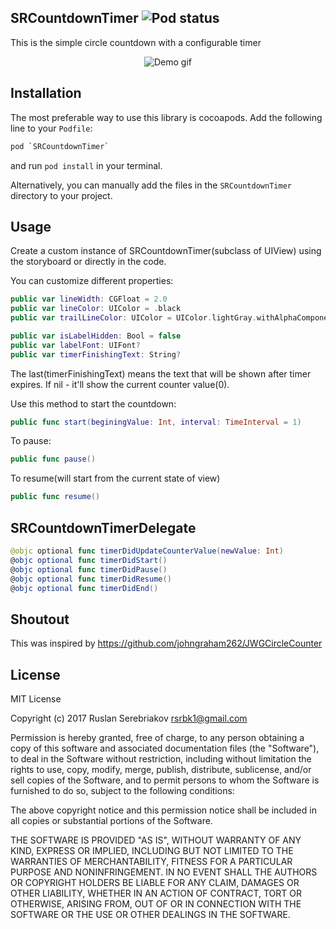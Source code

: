 SRCountdownTimer ![Pod status](https://cocoapod-badges.herokuapp.com/v/SRCountdownTimer/badge.png)
---
This is the simple circle countdown with a configurable timer
<p align="center">
  <img src="https://github.com/rsrbk/SRCountdownTimer/blob/master/demo.gif?raw=true" alt="Demo gif"/>
</p>

Installation
---
The most preferable way to use this library is cocoapods. Add the following line to your `Podfile`:
```sh
pod `SRCountdownTimer`
```
and run `pod install` in your terminal.

Alternatively, you can manually add the files in the `SRCountdownTimer` directory to your project.

Usage
--
Create a custom instance of SRCountdownTimer(subclass of UIView) using the storyboard or directly in the code.

You can customize different properties:
```swift
public var lineWidth: CGFloat = 2.0
public var lineColor: UIColor = .black
public var trailLineColor: UIColor = UIColor.lightGray.withAlphaComponent(0.5)

public var isLabelHidden: Bool = false
public var labelFont: UIFont?
public var timerFinishingText: String?
```
The last(timerFinishingText) means the text that will be shown after timer expires. If nil - it'll show the current counter value(0).

Use this method to start the countdown:
```swift
public func start(beginingValue: Int, interval: TimeInterval = 1)
```

To pause:
```swift
public func pause()
```

To resume(will start from the current state of view)
```swift
public func resume()
```

SRCountdownTimerDelegate
--
```swift
@objc optional func timerDidUpdateCounterValue(newValue: Int)
@objc optional func timerDidStart()
@objc optional func timerDidPause()
@objc optional func timerDidResume()
@objc optional func timerDidEnd()
```

Shoutout
--
This was inspired by https://github.com/johngraham262/JWGCircleCounter

License
--
 MIT License

 Copyright (c) 2017 Ruslan Serebriakov <rsrbk1@gmail.com>

 Permission is hereby granted, free of charge, to any person obtaining a copy
 of this software and associated documentation files (the "Software"), to deal
 in the Software without restriction, including without limitation the rights
 to use, copy, modify, merge, publish, distribute, sublicense, and/or sell
 copies of the Software, and to permit persons to whom the Software is
 furnished to do so, subject to the following conditions:

 The above copyright notice and this permission notice shall be included in all
 copies or substantial portions of the Software.

 THE SOFTWARE IS PROVIDED "AS IS", WITHOUT WARRANTY OF ANY KIND, EXPRESS OR
 IMPLIED, INCLUDING BUT NOT LIMITED TO THE WARRANTIES OF MERCHANTABILITY,
 FITNESS FOR A PARTICULAR PURPOSE AND NONINFRINGEMENT. IN NO EVENT SHALL THE
 AUTHORS OR COPYRIGHT HOLDERS BE LIABLE FOR ANY CLAIM, DAMAGES OR OTHER
 LIABILITY, WHETHER IN AN ACTION OF CONTRACT, TORT OR OTHERWISE, ARISING FROM,
 OUT OF OR IN CONNECTION WITH THE SOFTWARE OR THE USE OR OTHER DEALINGS IN THE
 SOFTWARE.
